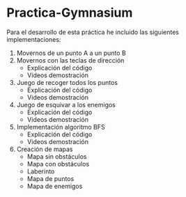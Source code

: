 # Practica-Gymnasium

Para el desarrollo de esta práctica he incluido las siguientes implementaciones:

1. Movernos de un punto A a un punto B
2. Movernos con las teclas de dirección
   - Explicación del código
    - Vídeos demostración
3. Juego de recoger todos los puntos
   - Explicación del código
    - Videos demostración
4. Juego de esquivar a los enemigos
   - Explicación del código
    - Videos demostración
5. Implementación algoritmo BFS
   - Explicación del código
    - Videos demostración
6. Creación de mapas
   - Mapa sin obstáculos
    - Mapa con obstáculos
    - Laberinto
    - Mapa de puntos
    - Mapa de enemigos

